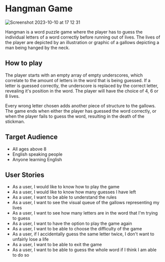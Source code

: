 # Hangman Game
![Screenshot 2023-10-10 at 17 12 31](https://github.com/benfehr/hang_man/assets/113368691/2bf3d875-7054-42c4-8b44-adb9fb93abe8)

Hangman is a word puzzle game where the player has to guess the individual letters of a word correctly before running out of lives. The lives of the player are depicted by an illustration or graphic of a gallows depicting a man being hanged by the neck. 

## How to play

The player starts with an empty array of empty underscores, which correlate to the amount of letters in the word that is being guessed. If a letter is guessed correctly, the underscore is replaced by the correct letter, revealing it's position in the word. The player will have the choice of 4, 6 or 8 lives.

Every wrong letter chosen adds another piece of structure to the gallows. The game ends when either the player has guessed the word correctly, or when the player fails to guess the word, resulting in the death of the stickman.

## Target Audience
- All ages above 8
- English speaking people
- Anyone learning English

## User Stories
- As a user, I would like to know how to play the game
- As a user, I would like to know how many guesses I have left
- As a user, I want to be able to understand the rules
- As a user, I want to see the visual queue of the gallows representing my lives
- As a user, I want to see how many letters are in the word that I'm trying to guess
- As a user, I want to have the option to play the game again
- As a user, I want to be able to choose the difficulty of the game
- As a user, if I accidentally guess the same letter twice, I don't want to unfairly lose a life
- As a user, I want to be able to exit the game
- As a user, I want to be able to guess the whole word if I think I am able to do so